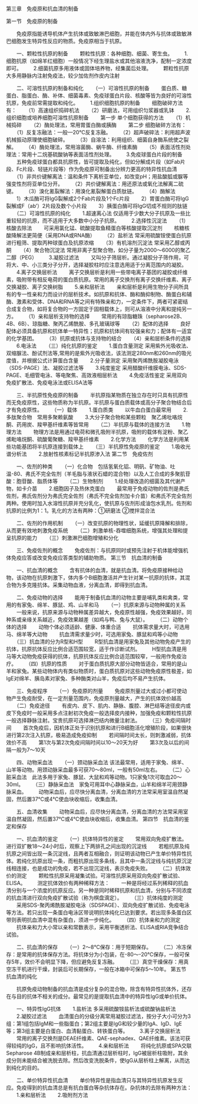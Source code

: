 第三章　免疫原和抗血清的制备

第一节　免疫原的制备

　　免疫原指能诱导机体产生抗体或致敏淋巴细胞，并能在体内外与抗体或致敏淋巴细胞发生特异性反应的物质。免疫原相当于抗原。

　　一、颗粒性抗原的制备
　　颗粒性抗原：各种细胞、细菌、寄生虫。
　　1.细胞抗原（如绵羊红细胞）一般情况下经生理盐水或其他溶液洗净，配制一定浓度即可。
　　2.细菌抗原多用液体或固体培养物，经集菌后处理。
　　颗粒性抗原大多用静脉内注射免疫法，较少加佐剂作皮内注射 

　　二、可溶性抗原的制备和纯化
　　（一）可溶性抗原的制备
　　蛋白质、糖蛋白、脂蛋白、酶、补体、细菌毒素、免疫球蛋白片段、核酸等皆为良好的可溶性抗原，免疫前常需提取和纯化。
　　1.组织细胞抗原的制备
　　细胞破碎方法有：
　　（1）高速组织捣碎机法
　　（2）研磨法，可用组织匀浆器或乳钵
　　2.组织细胞或培养细胞可溶性抗原制备
　　第一步 单个细胞获得的方法
　　（1）机械捣碎
　　（2）酶处理法，常用胃蛋白酶或胰酶
　　第二步 细胞破碎方法有：
　　（1）反复冻融法：一般—20℃反复冻融。
　　（2）超声破碎法：利用超声波机械振动原理使细胞破碎。
　　（3）自溶法：利用组织、细菌自身酶系统使之裂解。
　　（4）酶处理法，常用溶菌酶、蜗牛酶、纤维素酶
　　（5）表面活性剂处理法：常用十二烷基硫酸钠等表面活性剂处理。
　　3.免疫球蛋白片段的制备
　　五种免疫球蛋白都具抗原性，皆可提取及纯化，但如分解成片段（如Fab片段、Fc片段、轻链片段等）作为免疫原可制备出分辨力更高的特异性抗血清
　　（1）非共价键解离法：温和条件下离析亚单位，如改变pH；用盐酸胍或脲等强变性剂将亚单位分开。
　　（2）共价键解离法：用还原法或氧化法解离二硫键。
　　（3）溴化氰裂解法：用溴化氰裂解蛋白质肽链。
　　（4）酶解法
　　1）木瓜酶可将IgG裂解成2个Fab片段及1个Fc片段
　　2）胃蛋白酶可将IgG裂解成F（ab’）2片段及数个小片段
　　3）胰蛋白酶可将IgG切成不规则的肽链
　　（二）可溶性抗原的纯化
　　1.超速离心法 仅适用于少数大分子抗原及一些比重较轻的抗原，而不适用于大多数中小分子抗原。
　　2.选择性沉淀法
　　（1）核酸去除法
　　可采用氯化锰、硫酸提取鱼精蛋白等核酸提取沉淀剂
　　核糖核酸降解法更简便（采用DNA或RNA酶）
　　（2）盐析法 常采用硫酸铵使蛋白抗原进行粗筛、提取丙种球蛋白及抗原浓缩
　　（3）有机溶剂沉淀法 常采用乙醇或丙酮
　　（4）聚合物沉淀法 常用非离子型聚合物，如分子量为2000～6000的聚乙二醇（PEG）
　　3.凝胶过滤法
　　又叫分子筛层析。通过凝胶分子筛作用，可将大、中、小三类分子分开，选择凝胶柱时应注意选用适于分离范围内的凝胶。
　　4.离子交换层析法
　　离子交换层析是利用一些带电离子基团的凝胶或纤维素，吸附带有相反电荷的蛋白质抗原。常用的离子交换剂有离子交换纤维素、离子交换凝胶、离子交换树脂
　　5.亲和层析法
　　亲和层析是利用生物分子间所具有的专一性亲和力而设计的层析技术。如抗原和抗体、酶和酶抑制物、酶蛋白和辅酶、激素和受体、DNA和RNA等之间有特殊亲和力，一定条件下，两者可紧密结合成复合物，如将复合物的一方固定于固相载体上，则可从溶液中分离和提纯另一方。
　　（1）亲和层析支持物的选择
　　常用的有琼脂糖珠（sepharose2B、4B、6B）、琼脂糖、聚丙乙烯酰胺、多孔玻璃球等
　　（2）配体的选择
　　良好配体必须具备抗原和抗体单一特异性；抗原和抗体间有较强亲和力；配体有一适宜的化学基团。
　　（3）抗原或抗体与支持物的结合
　　（4）亲和层析条件的选择
　　6.电泳法
　　（三）纯化抗原的鉴定
　　1.蛋白含量测定 采用紫外光吸收法、双缩脲法、酚试剂法等,常用的是紫外光吸收法，该法测定280nm和260nm的吸光度值，并根据公式计算蛋白含量
　　2.分子量测定 采用聚丙烯酰胺凝胶电泳（SDS-PAGE）法、凝胶过滤法等
　　3.纯度鉴定 采用醋酸纤维膜电泳、SDS-PAGE、毛细管电泳、等电聚焦、高效液相层析法
　　4.免疫活性鉴定 采用双向免疫扩散法、免疫电泳法或ELISA法等

　　三、半抗原性免疫原的制备
　　半抗原指某物质在独立存在时只具有抗原性而无免疫原性，这些物质称为半抗原。半抗原与蛋白质载体或高分子聚合物结合后才有免疫原性。
　　（一）载体
　　1.蛋白质类
　　以牛血白蛋白最常用
　　2.多肽聚合物　常用多聚赖氨酸
　　3.大分子聚合物和某些颗粒　聚乙烯吡咯烷酮、药用炭、羧甲基纤维素等皆常用
　　（二）半抗原与载体的连接方法
　　1.物理方法
　　物理方法是用通过电荷和微孔吸附半抗原，吸附的载体有淀粉、聚乙烯毗咯烷酮、硫酸葡聚糖、羧甲基纤维素
　　2.化学方法
　　化学方法是利用某些功能基团将半抗原连接到载体上
　　（三）半抗原性免疫原的鉴定
　　1.吸收光谱分析法
　　2.放射性核素标记半抗原渗入法
第二节　免疫佐剂

　　一、佐剂的种类
　　（一）化合物　包括氢氧化铝、明矾、矿物油、吐温-80、弗氏不完全佐剂（羊毛脂与液状石蜡的混合物）以及人工合成的多聚肌苷酸：胞苷酸、脂质体等
　　（二）生物制剂
　　1.经处理改造的细菌及其代谢产物，如卡介苗
　　2.细胞因子及热休克蛋白
　　最常用于免疫动物的佐剂是弗氏佐剂，弗氏佐剂分为弗氏完全佐剂（弗氏不完全佐剂加卡介苗）和弗氏不完全佐剂两种。使用时加入水溶性抗原并充分乳化，使抗原与佐剂形成油包水乳剂。佐剂和抗原的比例为1：1。乳化的方法有两种：①研磨法 ②搅拌混合法

　　二、佐剂的作用机制
　　（一）改变抗原的物理性状，延缓抗原降解和排除，从而更有效地刺激免疫系统
　　（二）刺激单核-吞噬细胞系统，增强其处理和提呈抗原的能力
　　（三）刺激淋巴细胞增殖和分化

　　三、免疫佐剂的概念
　　免疫佐剂：与抗原同时或预先注射于机体能增强机体免疫应答或改变免疫应答类型的辅助物质。
第三节　抗血清的制备

　　一、抗血清的概念
　　含有抗体的血清，就是抗血清。将免疫原接种给动物，该动物在抗原刺激下，体内多个B细胞激活并产生针对某一抗原的抗体，其混合物为多克隆抗体。采集动物血液，分离血清，即得到抗血清。

　　二、免疫动物的选择
　　能用于制备抗血清的动物主要是哺乳类和禽类，常用的有家兔、绵羊、豚鼠、鸡、山羊和马
　　（一）抗原来源与动物种属的关系
　　一般来说，抗原来源与动物种属差异越大，免疫原性越强，免疫效果越好。同种系或亲缘关系越近，免疫效果越差（如鸡与鸭、兔与大鼠）。
　　（二）动物个体的选择
　　动物个体必须适龄、健康、体重合适
　　抗体需求量大时，可选用马、绵羊等大动物
　　抗血清需求量少时，可选用家兔、豚鼠和鸡等小动物
　　（三）抗血清的分为R型和H型
　　R型抗血清是用家兔及其他动物免疫产生的抗体，抗原抗体反应比例合适范围较宽，适于作诊断试剂。
　　H型抗血清是用马等大动物免疫获得的抗体，抗原抗体反应比例合适范围较窄，一般用作免疫治疗。
　　（四）抗原的性质
　　对于蛋白质抗原大部分动物皆适合，常用的是山羊和家兔。某些动物体内有类似物质时，蛋白质抗原对这些动物免疫原性极差，如IgE对绵羊、胰岛素对家兔、多种酶类对山羊，免疫后均不易产生抗体。

　　三、免疫程序
　　（一）免疫原的剂量
　　免疫原剂量过大或过小都可使动物产生免疫耐受，在一定剂量范围内，免疫原剂量越大，产生的抗体效价越高
　　（二）免疫途径
　　有皮内、皮下、肌内、静脉、腹腔、淋巴结等途径皮内或皮下免疫时一般采用多点注射初次免疫一般选择皮内接种，加强免疫和颗粒性抗原一般选择静脉注射。宝贵抗原可选择淋巴结内微量注射法。
　　（三）免疫间隔时间
　　首次免疫后，因机体正处于识别抗原和进行B细胞活化增殖阶段，如果很快进行第2次注入抗原，极易造成免疫抑制
　　若间隔时间太长，则刺激减弱，抗体效价不高
　　第1次与第2次免疫间隔时间以10～20天为好
　　第3次及以后的间隔一般为7～10天

　　四、动物采血法
　　（一）颈动脉采血法 该法最常用，适用于家兔、绵羊、山羊等动物。用颈动脉采血最多可获70～80ml，一般有50ml左右。
　　（二）心脏采血法　此法多用于家兔、豚鼠、大鼠和鸡等动物。1只家兔1次可取血20～30ml。
　　（三）静脉采血法　家兔可用耳中心静脉采血，山羊和绵羊可用颈静脉采血。
　　动物采血后，应尽快分离血清，分离血清的方法常采用室温自然凝固，然后置37℃或4℃使血块收缩后，收集血清。

　　五、血清收集
　　动物采血后，应尽快分离血清，分离血清的方法常采用室温自然凝固，然后置37℃或4℃使血块收缩后，收集血清。
第四节　抗血清的鉴定和保存

　　一、抗血清的鉴定
　　（一）抗体特异性的鉴定
　　常用双向免疫扩散法。进行双扩散18～24小时后，观察上下两排孔之间出现的沉淀线
　　若粗抗原及纯抗原之间皆出现一条沉淀线，且两者互相融合，则证明该动物已产生单价特异性抗体。若纯化抗原出现一条，而粗抗原出现多条线，且其中一条沉淀线与纯抗原沉淀线相连接，也是成功的免疫，若不出现沉淀线，表示免疫失败。
　　（二）抗体效价的测定
　　颗粒性抗原采用凝集试验。可溶性抗原采用双向免疫扩散试验、ELISA。
　　测定抗体效价有两种稀释方法：
　　一种是将经过系列稀释的抗血清分别与一个浓度的抗原反应。另一种是同时稀释抗原和抗血清，分别与不同浓度的抗血清进行双向免疫扩散试验（称为棋盘滴定）。
　　（三）抗体纯度的测定
　　采用SDS-聚丙烯酰胺凝胶电泳（SDSPAGE）、双向免疫扩散试验、免疫电泳等方法。若只出现一条蛋白电泳区带说明抗体纯化已达到要求。若出现多条蛋白区带则表明抗血清中混有杂蛋白，须进一步纯化。
　　（四）抗体亲和力的测定
　　抗体亲和力大小常以亲和常数表示，采用平衡透析法、ELISA或RIA竞争结合试验。

　　二、抗血清的保存
　　（一）2～8℃保存：用于短期保存。
　　（二）冷冻保存：是常用的抗体保存方法。将抗体分为小包装，在-80～-20℃保存，一般可保存5年，效价不会明显下降，但应避免反复冻融。
　　（三）真空干燥保存：用真空冻干机进行干燥，封装后可长期保存，一般在冰箱中可保存5～10年。
第五节　抗血清的纯化

　　抗原免疫动物制备的抗血清是成分复杂的混合物，除含有特异性抗体外，还存在与目的抗体不相关的成分。最常见的是提取抗血清中的特异性IgG或单价抗体。

　　一、特异性IgG抗体
　　1.盐析法 多采用硫酸铵盐析法或硫酸钠盐析法
　　2.凝胶过滤法
　　血清蛋白的分级分离常用凝胶过滤法，按分子大小可分为3组：第1组包括IgM和一些脂蛋白；第2组主要是IgG和较少量的IgA、IgD、IgE等；第3组主要是白蛋白、血清黏蛋白、转铁蛋白等。
　　3.离子交换层析法
　　常用的离子交换剂是DEAE纤维素、QAE-sephadex、QAE纤维素。该法可获得较纯的IgG，且不影响抗体活性。
　　4.亲和层析法
　　将纯化抗原或SPA交联Sepharose 4B制成亲和层析柱，抗血清通过层析柱时，IgG被层析柱吸附，其余成分则未能结合被洗脱去除。然后改变洗脱条件，使IgG从层析柱上解离，从而达到纯化的目的。

　　二、单价特异性抗血清
　　单价特异性是指血清只与其特异性抗原发生反应。免疫得到的抗血清总是有抗白蛋白等杂抗体存在。杂抗体的去除有两种方法：
　　1.亲和层析法
　　2.吸附剂方法
